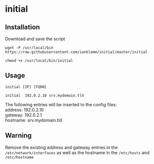 # initial

## Installation

Download and save the script

```
wget -P /usr/local/bin https://raw.githubusercontent.com/ianklemm/initial/master/initial
```

```
chmod +x /usr/local/bin/initial
```

## Usage

```
initial [IP] [FQDN]
```

```
initial  192.0.2.10 srv.mydomain.tld
```
    
The following entries will be inserted to the config files:  
address: 192.0.2.10  
gateway: 192.0.2.1  
hostname: srv.mydomain.tld  


## Warning

Remove the existing address and gateway entries in the ```/etc/network/interfaces``` as well as the hostname in the ```/etc/hosts``` and ```/etc/hostname```
